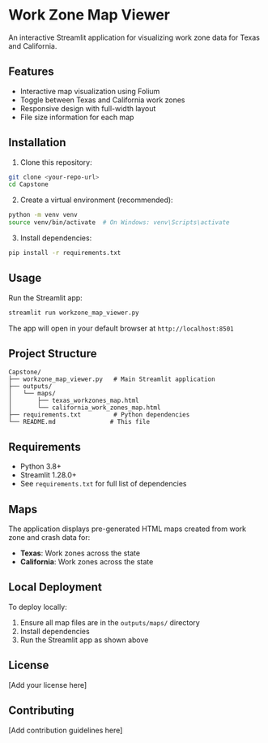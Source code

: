 # Work Zone Map Viewer

An interactive Streamlit application for visualizing work zone data for Texas and California.

## Features

- Interactive map visualization using Folium
- Toggle between Texas and California work zones
- Responsive design with full-width layout
- File size information for each map

## Installation

1. Clone this repository:
```bash
git clone <your-repo-url>
cd Capstone
```

2. Create a virtual environment (recommended):
```bash
python -m venv venv
source venv/bin/activate  # On Windows: venv\Scripts\activate
```

3. Install dependencies:
```bash
pip install -r requirements.txt
```

## Usage

Run the Streamlit app:
```bash
streamlit run workzone_map_viewer.py
```

The app will open in your default browser at `http://localhost:8501`

## Project Structure

```
Capstone/
├── workzone_map_viewer.py   # Main Streamlit application
├── outputs/
│   └── maps/
│       ├── texas_workzones_map.html
│       └── california_work_zones_map.html
├── requirements.txt         # Python dependencies
└── README.md               # This file
```

## Requirements

- Python 3.8+
- Streamlit 1.28.0+
- See `requirements.txt` for full list of dependencies

## Maps

The application displays pre-generated HTML maps created from work zone and crash data for:
- **Texas**: Work zones across the state
- **California**: Work zones across the state

## Local Deployment

To deploy locally:

1. Ensure all map files are in the `outputs/maps/` directory
2. Install dependencies
3. Run the Streamlit app as shown above

## License

[Add your license here]

## Contributing

[Add contribution guidelines here]
